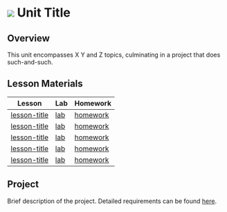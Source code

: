 # ![](https://ga-dash.s3.amazonaws.com/production/assets/logo-9f88ae6c9c3871690e33280fcf557f33.png) Unit Title

## Overview

This unit encompasses X Y and Z topics, culminating in a project that does such-and-such.

## Lesson Materials

Lesson | Lab | Homework
---- | ---- | ----
[lesson-title](./lesson-folder/lesson-notes) | [lab](./lesson-folder/lab) | [homework](./lesson-folder/homework)
[lesson-title](./lesson-folder/lesson-notes) | [lab](./lesson-folder/lab) | [homework](./lesson-folder/homework)
[lesson-title](./lesson-folder/lesson-notes) | [lab](./lesson-folder/lab) | [homework](./lesson-folder/homework)
[lesson-title](./lesson-folder/lesson-notes) | [lab](./lesson-folder/lab) | [homework](./lesson-folder/homework)
[lesson-title](./lesson-folder/lesson-notes) | [lab](./lesson-folder/lab) | [homework](./lesson-folder/homework)

## Project

Brief description of the project. Detailed requirements can be found [here](./project-folder).